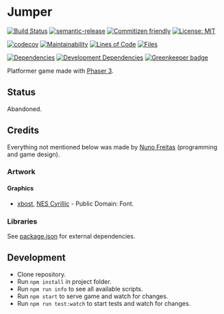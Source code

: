 # Jumper

[![Build Status](https://travis-ci.org/nunof07/jumper.svg?branch=master)](https://travis-ci.org/nunof07/jumper)
[![semantic-release](https://img.shields.io/badge/%20%20%F0%9F%93%A6%F0%9F%9A%80-semantic--release-e10079.svg)](https://github.com/semantic-release/semantic-release)
[![Commitizen friendly](https://img.shields.io/badge/commitizen-friendly-brightgreen.svg)](http://commitizen.github.io/cz-cli/)
[![License: MIT](https://img.shields.io/badge/License-MIT-yellow.svg)](https://opensource.org/licenses/MIT)

[![codecov](https://codecov.io/gh/nunof07/jumper/branch/master/graph/badge.svg)](https://codecov.io/gh/nunof07/jumper)
[![Maintainability](https://api.codeclimate.com/v1/badges/f48d8b82211b0cfa4e90/maintainability)](https://codeclimate.com/github/nunof07/jumper/maintainability)
[![Lines of Code](https://tokei.rs/b1/github/nunof07/jumper)](https://github.com/Aaronepower/tokei)
[![Files](https://tokei.rs/b1/github/nunof07/jumper?category=files)](https://github.com/Aaronepower/tokei)

[![Dependencies](https://david-dm.org/nunof07/jumper.svg)](https://david-dm.org/nunof07/jumper)
[![Development Dependencies](https://david-dm.org/nunof07/jumper/dev-status.svg)](https://david-dm.org/nunof07/jumper?type=dev) [![Greenkeeper badge](https://badges.greenkeeper.io/nunof07/jumper.svg)](https://greenkeeper.io/)

Platformer game made with [Phaser 3](http://phaser.io/).

## Status

Abandoned.

## Credits

Everything not mentioned below was made by [Nuno Freitas](https://github.com/nunof07/) (programming and game design).

### Artwork

#### Graphics

-   [xbost](https://twitter.com/xbost), [NES Cyrillic](http://www.pentacom.jp/pentacom/bitfontmaker2/gallery/?id=234) - Public Domain: Font.

### Libraries

See [package.json](https://github.com/nunof07/jumper/blob/master/package.json) for external dependencies.

## Development

-   Clone repository.
-   Run `npm install` in project folder.
-   Run `npm run info` to see all available scripts.
-   Run `npm start` to serve game and watch for changes.
-   Run `npm run test:watch` to start tests and watch for changes.

